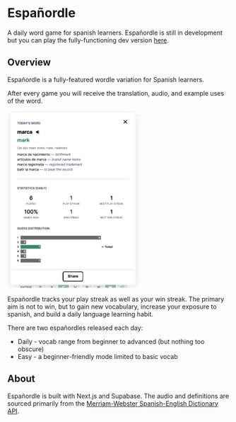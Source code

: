 # Españordle

A daily word game for spanish learners. Españordle is still in development but you can play the fully-functioning dev version [here](https://dev--espanyordle.netlify.app/).

## Overview

Españordle is a fully-featured wordle variation for Spanish learners.

After every game you will receive the translation, audio, and example uses of the word.

<img src='./app/demo/demo-image.png' height=400px/>

Españordle tracks your play streak as well as your win streak. The primary aim is not to win, but to gain new vocabulary, increase your exposure to spanish, and build a daily language learning habit.

There are two españordles released each day:
- Daily - vocab range from beginner to advanced (but nothing too obscure)
- Easy - a beginner-friendly mode limited to basic vocab

## About

Españordle is built with Next.js and Supabase. The audio and definitions are sourced primarily from the [Merriam-Webster Spanish-English Dictionary API](https://dictionaryapi.com/products/api-spanish-dictionary).
